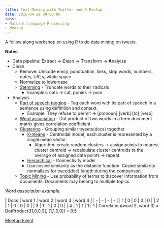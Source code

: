 ```yaml
---
title: Text Mining with Twitter and R Meetup
date: 2016-04-29 00:00:00
tags:
- Natural Language Processing
- Meetup
---
```

A follow along workshop on using R to do data mining on tweets.

**Notes**
* Data pipeline: **E**xtract → **C**lean → **T**ransform → **A**nalyize
* Clean
  * Remove: Unicode emoji, punctuation, links, stop words, numbers, dates, URLs, white space
  * Normalize to lowercase
  * <u>Stemming</u> - Truncate words to their radicals
    * Examples: cats → cat, ponies → poni
* Analysis
  * <u>Part of speech tagging</u> - Tag each word with its part of speech in a sentence using definition and context.
    * Example: They refuse to permit -> [pronoun] [verb] [to] [verb]
  * <u>Word association</u> - Dot product of two words in a term document matrix gives correlation coefficient.
  * <u>Clustering</u> - Grouping similar tweets(docs) together
    * <u>K-means</u> - Centroidal model, each cluster is represented by a single mean vector.
      * Algorithm: create random clusters → assign points to nearest cluster centroid → recalculate cluster centroids to the average of assigned data points → repeat.
    * <u>Hierarchical</u> - Connectivity model
    * Use cosine similarity as the distance function.  Cosine similarity normalizes for tweet(doc) length during the comparison.
  * <u>Topic Mining</u> - Use probability of terms to discover information from documents.  Documents may belong to multiple topics.

*Word association example:*

| Docs | word 1 | word 2 | word 3 | word 4 |
| - | - | - | - |
| 1 | 0 | 0 | 0 | 0 |
| 2 | 1 | 0 | 0 | 0 |
| 3 | 1 | 1 | 0 | 0 |
| 4 | 1 | 1 | 1 | 1 |
Correlation(word 2, word 3) = DotProduct([1,0,0,0], [1,1,0,0]) = 0.5

[Meetup Event](http://www.meetup.com/Waterloo-Data-Science/events/230320500/)